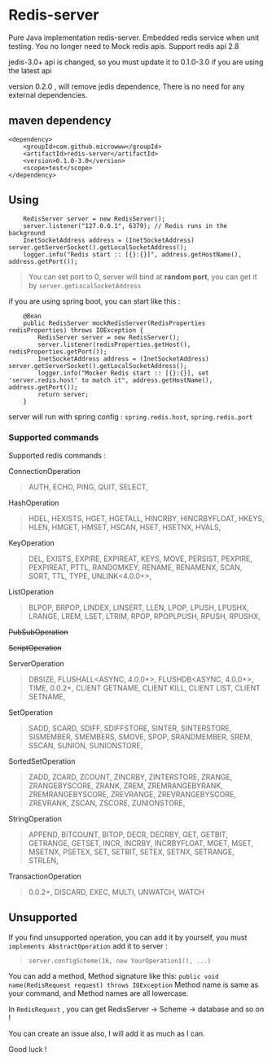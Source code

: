# Redis-server
Pure Java implementation redis-server. Embedded redis service when unit testing. You no longer need to Mock redis apis.
Support redis api 2.8

jedis-3.0+ api is changed, so you must update it to 0.1.0-3.0 if you are using the latest api

version 0.2.0 , will remove jedis dependence, There is no need for any external dependencies.

## maven dependency

```
<dependency>
    <groupId>com.github.microwww</groupId>
    <artifactId>redis-server</artifactId>
    <version>0.1.0-3.0</version>
    <scope>test</scope>
</dependency>
```
## Using
```
    RedisServer server = new RedisServer();
    server.listener("127.0.0.1", 6379); // Redis runs in the background
    InetSocketAddress address = (InetSocketAddress) server.getServerSocket().getLocalSocketAddress();
    logger.info("Redis start :: [{}:{}]", address.getHostName(), address.getPort());
```
> You can set port to 0, server will bind at **random port**, you can get it by `server.getLocalSocketAddress`

if you are using spring boot, you can start like this :
```
    @Bean
    public RedisServer mockRedisServer(RedisProperties redisProperties) throws IOException {
        RedisServer server = new RedisServer();
        server.listener(redisProperties.getHost(), redisProperties.getPort());
        InetSocketAddress address = (InetSocketAddress) server.getServerSocket().getLocalSocketAddress();
        logger.info("Mocker Redis start :: [{}:{}], set 'server.redis.host' to match it", address.getHostName(), address.getPort());
        return server;
    }

```
server will run with spring config : `spring.redis.host`, `spring.redis.port`

### Supported commands
Supported redis commands :

ConnectionOperation
>  AUTH, ECHO, PING, QUIT, SELECT, 

HashOperation
>  HDEL, HEXISTS, HGET, HGETALL, HINCRBY, HINCRBYFLOAT, HKEYS, HLEN, HMGET, HMSET, HSCAN, HSET, HSETNX, HVALS, 

KeyOperation
>  DEL, EXISTS, EXPIRE, EXPIREAT, KEYS, MOVE, PERSIST, PEXPIRE, PEXPIREAT, PTTL, RANDOMKEY, RENAME, RENAMENX, SCAN, SORT, TTL, TYPE, UNLINK<4.0.0+>,

ListOperation
>  BLPOP, BRPOP, LINDEX, LINSERT, LLEN, LPOP, LPUSH, LPUSHX, LRANGE, LREM, LSET, LTRIM, RPOP, RPOPLPUSH, RPUSH, RPUSHX, 

~~PubSubOperation~~

~~ScriptOperation~~

ServerOperation
>  DBSIZE, FLUSHALL<ASYNC, 4.0.0+>, FLUSHDB<ASYNC, 4.0.0+>, TIME, 0.0.2+, CLIENT GETNAME, CLIENT KILL, CLIENT LIST, CLIENT SETNAME,

SetOperation
>  SADD, SCARD, SDIFF, SDIFFSTORE, SINTER, SINTERSTORE, SISMEMBER, SMEMBERS, SMOVE, SPOP, SRANDMEMBER, SREM, SSCAN, SUNION, SUNIONSTORE, 

SortedSetOperation
>  ZADD, ZCARD, ZCOUNT, ZINCRBY, ZINTERSTORE, ZRANGE, ZRANGEBYSCORE, ZRANK, ZREM, ZREMRANGEBYRANK, ZREMRANGEBYSCORE, ZREVRANGE, ZREVRANGEBYSCORE, ZREVRANK, ZSCAN, ZSCORE, ZUNIONSTORE, 

StringOperation
>  APPEND, BITCOUNT, BITOP, DECR, DECRBY, GET, GETBIT, GETRANGE, GETSET, INCR, INCRBY, INCRBYFLOAT, MGET, MSET, MSETNX, PSETEX, SET, SETBIT, SETEX, SETNX, SETRANGE, STRLEN, 

TransactionOperation
> 0.0.2+, DISCARD, EXEC, MULTI, UNWATCH, WATCH

## Unsupported 
If you find unsupported operation, you can add it by yourself, you must `implements AbstractOperation` add it to server :
> `server.configScheme(16, new YourOperation1(), ...)` 

You can add a method, Method signature like this:
 `public void name(RedisRequest request) throws IOException`
Method name is same as your command, and Method names are all lowercase.

In `RedisRequest` , you can get RedisServer -> Scheme -> database and so on !

You can create an issue also, I will add it as much as I can.

Good luck !
